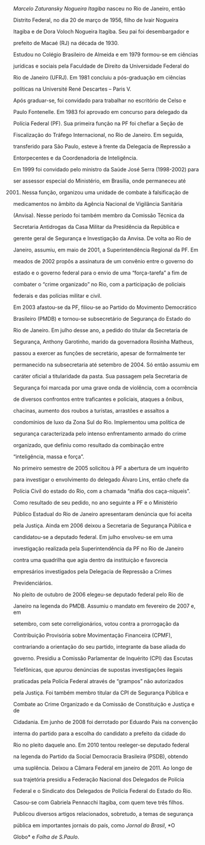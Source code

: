 

*Marcelo Zaturansky Nogueira Itagiba* nasceu no Rio de Janeiro, então

Distrito Federal, no dia 20 de março de 1956, filho de Ivair Nogueira

Itagiba e de Dora Voloch Nogueira Itagiba. Seu pai foi desembargador e

prefeito de Macaé (RJ) na década de 1930.



Estudou no Colégio Brasileiro de Almeida e em 1979 formou-se em ciências

jurídicas e sociais pela Faculdade de Direito da Universidade Federal do

Rio de Janeiro (UFRJ). Em 1981 concluiu a pós-graduação em ciências

políticas na Université René Descartes – Paris V.



Após graduar-se, foi convidado para trabalhar no escritório de Celso e

Paulo Fontenelle. Em 1983 foi aprovado em concurso para delegado da

Polícia Federal (PF). Sua primeira função na PF foi chefiar a Seção de

Fiscalização do Tráfego Internacional, no Rio de Janeiro. Em seguida,

transferido para São Paulo, esteve à frente da Delegacia de Repressão a

Entorpecentes e da Coordenadoria de Inteligência.



Em 1999 foi convidado pelo ministro da Saúde José Serra (1998-2002) para

ser assessor especial do Ministério, em Brasília, onde permaneceu até

2001. Nessa função, organizou uma unidade de combate à falsificação de

medicamentos no âmbito da Agência Nacional de Vigilância Sanitária

(Anvisa). Nesse período foi também membro da Comissão Técnica da

Secretaria Antidrogas da Casa Militar da Presidência da República e

gerente geral de Segurança e Investigação da Anvisa. De volta ao Rio de

Janeiro, assumiu, em maio de 2001, a Superintendência Regional da PF. Em

meados de 2002 propôs a assinatura de um convênio entre o governo do

estado e o governo federal para o envio de uma “força-tarefa” a fim de

combater o “crime organizado” no Rio, com a participação de policiais

federais e das polícias militar e civil.



Em 2003 afastou-se da PF, filiou-se ao Partido do Movimento Democrático

Brasileiro (PMDB) e tornou-se subsecretário de Segurança do Estado do

Rio de Janeiro. Em julho desse ano, a pedido do titular da Secretaria de

Segurança, Anthony Garotinho, marido da governadora Rosinha Matheus,

passou a exercer as funções de secretário, apesar de formalmente ter

permanecido na subsecretaria até setembro de 2004. Só então assumiu em

caráter oficial a titularidade da pasta. Sua passagem pela Secretaria de

Segurança foi marcada por uma grave onda de violência, com a ocorrência

de diversos confrontos entre traficantes e policiais, ataques a ônibus,

chacinas, aumento dos roubos a turistas, arrastões e assaltos a

condomínios de luxo da Zona Sul do Rio. Implementou uma política de

segurança caracterizada pelo intenso enfrentamento armado do crime

organizado, que definiu como resultado da combinação entre

“inteligência, massa e força”.



No primeiro semestre de 2005 solicitou à PF a abertura de um inquérito

para investigar o envolvimento do delegado Álvaro Lins, então chefe da

Polícia Civil do estado do Rio, com a chamada “máfia dos caça-níqueis”.

Como resultado de seu pedido, no ano seguinte a PF e o Ministério

Público Estadual do Rio de Janeiro apresentaram denúncia que foi aceita

pela Justiça. Ainda em 2006 deixou a Secretaria de Segurança Pública e

candidatou-se a deputado federal. Em julho envolveu-se em uma

investigação realizada pela Superintendência da PF no Rio de Janeiro

contra uma quadrilha que agia dentro da instituição e favorecia

empresários investigados pela Delegacia de Repressão a Crimes

Previdenciários.



No pleito de outubro de 2006 elegeu-se deputado federal pelo Rio de

Janeiro na legenda do PMDB. Assumiu o mandato em fevereiro de 2007 e, em

setembro, com sete correligionários, votou contra a prorrogação da

Contribuição Provisória sobre Movimentação Financeira (CPMF),

contrariando a orientação do seu partido, integrante da base aliada do

governo. Presidiu a Comissão Parlamentar de Inquérito (CPI) das Escutas

Telefônicas, que apurou denúncias de supostas investigações ilegais

praticadas pela Polícia Federal através de “grampos” não autorizados

pela Justiça. Foi também membro titular da CPI de Segurança Pública e

Combate ao Crime Organizado e da Comissão de Constituição e Justiça e de

Cidadania. Em junho de 2008 foi derrotado por Eduardo Pais na convenção

interna do partido para a escolha do candidato a prefeito da cidade do

Rio no pleito daquele ano. Em 2010 tentou reeleger-se deputado federal

na legenda do Partido da Social Democracia Brasileira (PSDB), obtendo

uma suplência. Deixou a Câmara Federal em janeiro de 2011. Ao longo de

sua trajetória presidiu a Federação Nacional dos Delegados de Polícia

Federal e o Sindicato dos Delegados de Polícia Federal do Estado do Rio.



Casou-se com Gabriela Pennacchi Itagiba, com quem teve três filhos.



Publicou diversos artigos relacionados, sobretudo, a temas de segurança

pública em importantes jornais do país, como *Jornal do Brasil*, *O

Globo* e *Folha de S.Paulo*.



